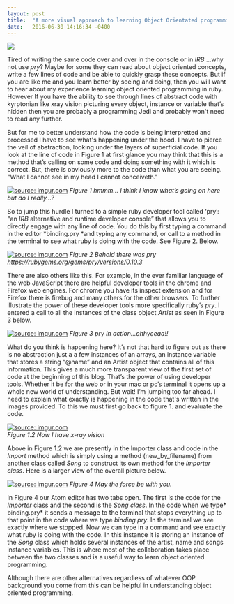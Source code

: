 ```yaml
---
layout: post
title:  "A more visual approach to learning Object Orientated programming."
date:   2016-06-30 14:16:34 -0400
---
```


![](http://vignette1.wikia.nocookie.net/spongebob/images/f/f2/Spongebob_12_big_eyes.jpg/revision/latest?cb=20120113194744)

Tired of writing the same code over and over in the console or in *IRB* ...why not use *pry*? Maybe for some they can read about object oriented concepts, write a few lines of code and be able to quickly grasp these concepts. But if you are like me and you learn better by seeing and doing, then you will want to hear about my experience learning object oriented programming in ruby. However If you have the ability to see through lines of abstract code with kyrptonian like xray vision picturing every object, instance or variable that’s hidden then you are probably a programming Jedi and probably won't need to read any further. 

But for me to better understand how the code is being interpretted and processed I have to see what's happening under the hood. I have to pierce the veil of abstraction, looking under the layers of superficial code. If you look at the line of code in Figure 1 at first glance you may think that this is a method that’s calling on some code and doing something with it which is correct. But, there is obviously more to the code than what you are seeing. "What I cannot see in my head I cannot conceiveth."

<a href="http://imgur.com/9IKZJ54"><img src="http://i.imgur.com/9IKZJ54.jpg" title="source: imgur.com" /></a>
*Figure 1 hmmm… I think I know what’s going on here but do I really…?*

So to jump this hurdle I turned to a simple ruby developer tool called ‘pry’: "an *IRB* alternative and runtime developer console” that allows you to directly engage with any line of code. You do this by first typing a command in the editor *binding.pry *and typing any command, or call to a method in the terminal to see what ruby is doing with the code. See Figure 2. Below.

<a href="http://imgur.com/Ynx0Ub9"><img src="http://i.imgur.com/Ynx0Ub9.jpg" title="source: imgur.com" /></a>
*Figure 2 Behold there was pry*
*https://rubygems.org/gems/pry/versions/0.10.3*

There are also others like this. For example, in the ever familiar language of the web JavaScript there are helpful developer tools in the chrome and Firefox web engines. For chrome you have its inspect extension and for Firefox there is firebug and many others for the other browsers.
To further illustrate the power of these developer tools more specifically ruby’s *pry*. I entered a call to all the instances of the class object *Artist* as seen in Figure 3 below. 

<a href="http://imgur.com/v02M66a"><img src="http://i.imgur.com/v02M66a.jpg" title="source: imgur.com" /></a> 
*Figure 3 pry in action...ohhyeeaa!!* 

What do you think is happening here? It’s not that hard to figure out as there is no abstraction just a a few instances of an arrays, an instance variable that stores a string “@name” and an Artist object that contains all of this information. This gives a much more transparent view of the first set of code at the beginning of this blog. That’s the power of using developer tools. Whether it be for the web or in your mac or pc’s terminal it opens up a whole new world of understanding. But wait! I’m jumping too far ahead. I need to explain what exactly is happening in the code that's written in the images provided. To this we must first go back to figure 1. and evaluate the code. 
 
<a href="http://imgur.com/9IKZJ54"><img src="http://i.imgur.com/9IKZJ54.jpg" title="source: imgur.com" /></a>  
*Figure 1.2  Now I have x-ray vision*

Above in Figure 1.2 we are presently in the Importer class and code in the *Import* method which is simply using a method (new_by_filename) from another class called *Song* to construct its own method for the *Importer class*. Here is a larger view of the overall picture below.

<a href="http://imgur.com/9IKZJ54"><img src="http://i.imgur.com/9IKZJ54.jpg" title="source: imgur.com" /></a>
*Figure 4 May the force be with you.*

In Figure 4 our Atom editor has two tabs open. The first is the code for the *Importer* class and the second is the *Song class*. In the code when we type* binding.pry* it sends a message to the terminal that stops everything up to that point in the code where we type *binding.pry*.  In the terminal we see exactly where we stopped. Now we can type in a command and see exactly what ruby is doing with the code. In this instance it is storing an instance of the *Song* class which holds several instances of the artist, name and songs instance variables. 
This is where most of the collaboration takes place between the two classes and is a useful way to learn object oriented programming. 

Although there are other alternatives regardless of whatever OOP background you come from this can be helpful in understanding object oriented programming.   

